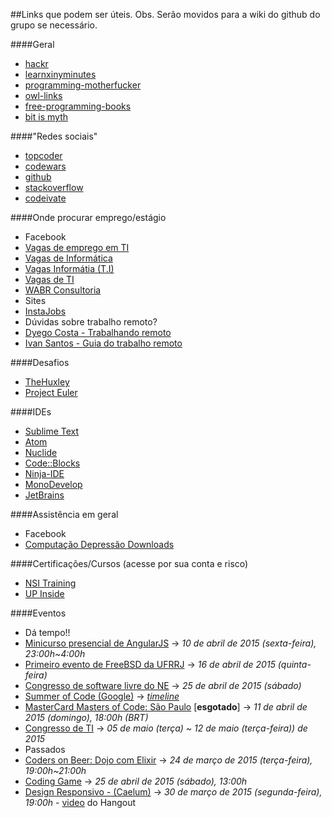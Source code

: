 ##Links que podem ser úteis.
Obs. Serão movidos para a wiki do github do grupo se necessário.

####Geral
- [hackr](http://hackr.io/)
- [learnxinyminutes](http://learnxinyminutes.com/)
- [programming-motherfucker](http://programming-motherfucker.com/become.html)
- [owl-links](http://owl-links.herokuapp.com/)
- [free-programming-books](https://github.com/vhf/free-programming-books/blob/master/free-programming-books.md)
- [bit is myth](https://bitismyth.wordpress.com/)

####"Redes sociais"
- [topcoder](http://www.topcoder.com/)
- [codewars](http://www.codewars.com/)
- [github](https://www.github.com/)
- [stackoverflow](http://stackoverflow.com/)
- [codeivate](http://www.codeivate.com/)

####Onde procurar emprego/estágio
- Facebook
 - [Vagas de emprego em TI](https://www.facebook.com/groups/empregosti/)
 - [Vagas de Informática](https://www.facebook.com/groups/670009906402249/)
 - [Vagas Informátia (T.I)](https://www.facebook.com/groups/229074473875514/)
 - [Vagas de TI](https://www.facebook.com/groups/vagasdeti/)
 - [WABR Consultoria](https://www.facebook.com/wabrcons)
- Sites
 - [InstaJobs](http://instajobs.com.br/)
- Dúvidas sobre trabalho remoto?
 - [Dyego Costa - Trabalhando remoto](https://github.com/DyegoCosta/trabalhando-remoto)
 - [Ivan Santos - Guia do trabalho remoto](https://github.com/pragmaticivan/guia-do-trabalho-remoto)

####Desafios
- [TheHuxley](http://www.thehuxley.com/)
- [Project Euler](https://projecteuler.net/)

####IDEs
- [Sublime Text](http://www.sublimetext.com/)
- [Atom](https://atom.io/)
- [Nuclide](http://nuclide.io/)
- [Code::Blocks](http://www.codeblocks.org/)
- [Ninja-IDE](http://ninja-ide.org/)
- [MonoDevelop](http://www.monodevelop.com/)
- [JetBrains](https://www.jetbrains.com/)

####Assistência em geral
- Facebook
 - [Computação Depressão Downloads](https://www.facebook.com/groups/CDDownloads/)

####Certificações/Cursos (acesse por sua conta e risco)
- [NSI Training](https://www.facebook.com/nsitraining?fref=photo)
- [UP Inside](https://www.upinside.com.br/)

####Eventos
- Dá tempo!!
 - [Minicurso presencial de AngularJS](http://www.meetup.com/NetCoders/events/221572928/) -> _10 de abril de 2015 (sexta-feira), 23:00h~4:00h_
 - [Primeiro evento de FreeBSD da UFRRJ](http://bsdday.fug.com.br/) -> _16 de abril de 2015 (quinta-feira)_
 - [Congresso de software livre do NE](http://www.softwarelivrene.org/) -> _25 de abril de 2015 (sábado)_
 - [Summer of Code (Google)](https://www.google-melange.com/gsoc/homepage/google/gsoc2015) -> _[timeline](https://www.google-melange.com/gsoc/events/google/gsoc2015)_
 - [MasterCard Masters of Code: São Paulo](http://mastersofcode.com/event/sao-paulo-brazil/) [**esgotado**] -> _11 de abril de 2015 (domingo), 18:00h (BRT)_
 - [Congresso de TI](http://congressodeti.com.br/) -> _05 de maio (terça) ~ 12 de maio (terça-feira)) de 2015_
- Passados
 - [Coders on Beer: Dojo com Elixir](https://eventioz.com.br/e/coders-on-beer-dojo-com-elixir?utm_source=eventioz&utm_medium=emailtrans&utm_campaign=ez_notification_prereg&utm_content=textlink&source=orevem) -> _24 de março de 2015 (terça-feira), 19:00h~21:00h_
 - [Coding Game](http://www.codingame.com/start) -> _25 de abril de 2015 (sábado), 13:00h_
 - [Design Responsivo - (Caelum)](http://www.eventick.com.br/hangout-sobre-web-design-respo?utm_source=Alura&utm_campaign=9ba17c136e-Alura_Mar_o_2015_Hangout_S_rgio_e_Luiz3_23_2015&utm_medium=email&utm_term=0_acded722d9-9ba17c136e-47317561&mc_cid=9ba17c136e&mc_eid=6f5a1fc2ef) -> _30 de março de 2015 (segunda-feira), 19:00h_ - [video](https://www.youtube.com/watch?v=PyY4hvpbB2Q) do Hangout